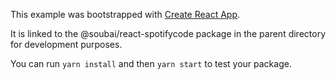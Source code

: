 This example was bootstrapped with [Create React App](https://github.com/facebook/create-react-app).

It is linked to the @soubai/react-spotifycode package in the parent directory for development purposes.

You can run `yarn install` and then `yarn start` to test your package.
